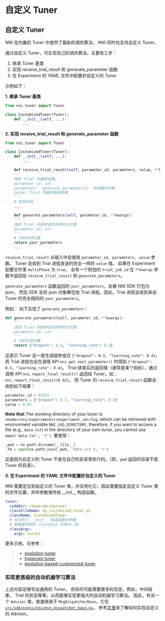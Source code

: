 # 自定义 Tuner

## 自定义 Tuner

NNI 在内置的 Tuner 中提供了最新的调优算法。 NNI 同时也支持自定义 Tuner。

通过自定义 Tuner，可实现自己的调优算法。主要有三步：

1. 继承 Tuner 基类
2. 实现 receive_trial_result 和 generate_parameter 函数
3. 在 Experiment 的 YAML 文件中配置好自定义的 Tuner

示例如下：

**1. 继承 Tuner 基类**

```python
from nni.tuner import Tuner

class CustomizedTuner(Tuner):
    def __init__(self, ...):
        ...
```

**2. 实现 receive_trial_result 和 generate_parameter 函数**

```python
from nni.tuner import Tuner

class CustomizedTuner(Tuner):
    def __init__(self, ...):
        ...

    def receive_trial_result(self, parameter_id, parameters, value, **kwargs):
    '''
    接收 Trial 的最终结果。
    parameter_id: int
    parameters: 'generate_parameters()' 所创建的对象
    value: Trial 的最终指标结果
    '''
    # 实现代码
    ...

    def generate_parameters(self, parameter_id, **kwargs):
    '''
    返回 Trial 的超参组合的序列化对象
    parameter_id: int
    '''
    # 代码实现位置
    return your_parameters
    ...
```

`receive_trial_result` 从输入中会接收 `parameter_id, parameters, value` 参数。 Tuner 会收到 Trial 进程发送的完全一样的 `value` 值。 如果在 Experiment 配置文件里 `multiPhase` 为 `true`， 会有一个附加的 `trial_job_id` 在 `**kwargs` 参数中返回给 `receive_trial_result` 和 `generate_parameters`。

`generate_parameters` 函数返回的 `your_parameters`，会被 NNI SDK 打包为 json。 然后 SDK 会将 json 对象解包给 Trial 进程。因此，Trial 进程会收到来自 Tuner 的完全相同的 `your_parameters`。

例如： 如下实现了 `generate_parameters`：

```python
def generate_parameters(self, parameter_id, **kwargs):
    '''
    返回 Trial 的超参组合的序列化对象
    parameter_id: int
    '''
    # 代码实现位置
    return {"dropout": 0.3, "learning_rate": 0.4}

```

这表示 Tuner 会一直生成超参组合 `{"dropout": 0.3, "learning_rate": 0.4}`。 而 Trial 进程也会在调用 API `nni.get_next_parameter()` 时得到 `{"dropout": 0.3, "learning_rate": 0.4}`。 Trial 结束后的返回值（通常是某个指标），通过调用 API `nni.report_final_result()` 返回给 Tuner。如： `nni.report_final_result(0.93)`。 而 Tuner 的 `receive_trial_result` 函数会收到如下结果：

```python
parameter_id = 82347
parameters = {"dropout": 0.3, "learning_rate": 0.4}
value = 0.93
```

**Note that** The working directory of your tuner is `<home>/nni/experiments/<experiment_id>/log`, which can be retrieved with environment variable `NNI_LOG_DIRECTORY`, therefore, if you want to access a file (e.g., `data.txt`) in the directory of your own tuner, you cannot use `open('data.txt', 'r')`. 要使用：

```python
_pwd = os.path.dirname(__file__)
_fd = open(os.path.join(_pwd, 'data.txt'), 'r')
```

这是因为自定义的 Tuner 不是在自己的目录里执行的。（即，`pwd` 返回的目录不是 Tuner 的目录）。

**3. 在 Experiment 的 YAML 文件中配置好自定义的 Tuner**

NNI 需要定位到自定义的 Tuner 类，并实例化它，因此需要指定自定义 Tuner 类的文件位置，并将参数值传给 \_\_init__ 构造函数。

```yaml
tuner:
  codeDir: /home/abc/mytuner
  classFileName: my_customized_tuner.py
  className: CustomizedTuner
  # 任何传入 __init__ 构造函数的参数
  # 都需要声明在 classArgs 字段中，如：
  classArgs:
    arg1: value1

```

更多示例，可参考：

> - [evolution-tuner](https://github.com/Microsoft/nni/tree/master/src/sdk/pynni/nni/evolution_tuner)
> - [hyperopt-tuner](https://github.com/Microsoft/nni/tree/master/src/sdk/pynni/nni/hyperopt_tuner)
> - [evolution-based-customized-tuner](https://github.com/Microsoft/nni/tree/master/examples/tuners/ga_customer_tuner)

### 实现更高级的自动机器学习算法

上述内容足够写出通用的 Tuner。 但有时可能需要更多的信息，例如，中间结果， Trial 的状态等等，从而能够实现更强大的自动机器学习算法。 因此，有另一个 `Advisor` 类，直接继承于 `MsgDispatcherBase`，它在 [`src/sdk/pynni/nni/msg_dispatcher_base.py`](https://github.com/Microsoft/nni/tree/master/src/sdk/pynni/nni/msg_dispatcher_base.py)。 参考[这里](CustomizeAdvisor.md)来了解如何实现自定义的 Advisor。